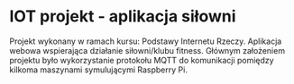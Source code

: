 # IOT projekt - aplikacja siłowni

Projekt wykonany w ramach kursu: Podstawy Internetu Rzeczy. Aplikacja webowa wspierająca działanie siłowni/klubu fitness.
Głównym założeniem projektu było wykorzystanie protokołu MQTT do komunikacji pomiędzy kilkoma maszynami symulującymi Raspberry Pi. 
